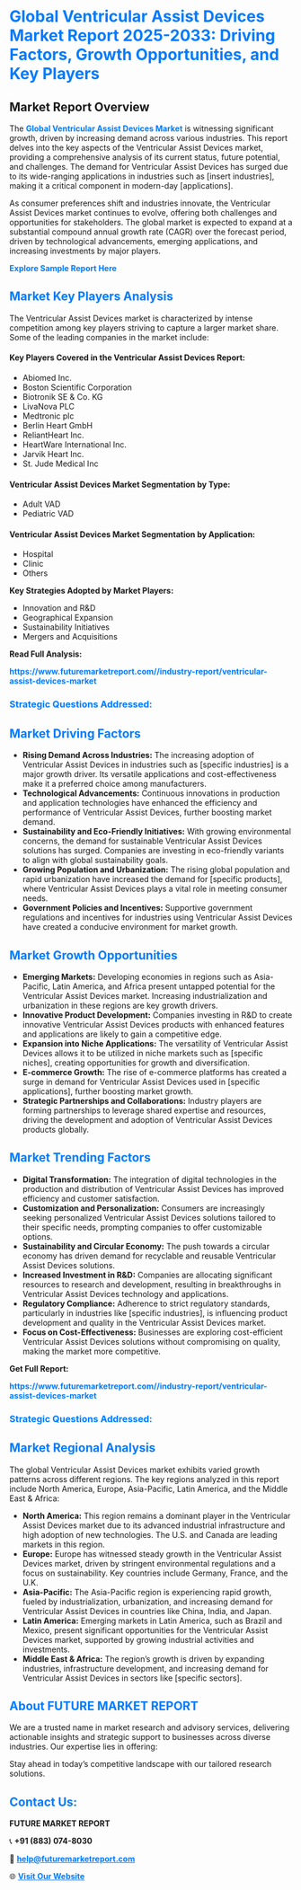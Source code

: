 <h1 style="color: #007BFF;">Global Ventricular Assist Devices Market Report 2025-2033: Driving Factors, Growth Opportunities, and Key Players</h1>

<section id="overview">
<h2>Market Report Overview</h2>
<p>The <a href="https://www.futuremarketreport.com//industry-report/ventricular-assist-devices-market" style="color: #007BFF; text-decoration: none;"><strong>Global Ventricular Assist Devices Market</strong></a> is witnessing significant growth, driven by increasing demand across various industries. This report delves into the key aspects of the Ventricular Assist Devices market, providing a comprehensive analysis of its current status, future potential, and challenges. The demand for Ventricular Assist Devices has surged due to its wide-ranging applications in industries such as [insert industries], making it a critical component in modern-day [applications].</p>
<p>As consumer preferences shift and industries innovate, the Ventricular Assist Devices market continues to evolve, offering both challenges and opportunities for stakeholders. The global market is expected to expand at a substantial compound annual growth rate (CAGR) over the forecast period, driven by technological advancements, emerging applications, and increasing investments by major players.</p>
</section>

<section id="overview">
<p><a href="https://www.futuremarketreport.com//request-sample/reportId=89642" style="color: #007BFF; text-decoration: none;"><strong>Explore Sample Report Here</strong></a></p>
</section>

<section id="key-players">
<h2 style="color: #007BFF;">Market Key Players Analysis</h2>
<p>The Ventricular Assist Devices market is characterized by intense competition among key players striving to capture a larger market share. Some of the leading companies in the market include:</p>
<h4>Key Players Covered in the Ventricular Assist Devices Report:</h4>
<ul><li>Abiomed Inc.</li><li>Boston Scientific Corporation</li><li>Biotronik SE &amp; Co. KG</li><li>LivaNova PLC</li><li>Medtronic plc</li><li>Berlin Heart GmbH</li><li>ReliantHeart Inc.</li><li>HeartWare International Inc.</li><li>Jarvik Heart Inc.</li><li>St. Jude Medical Inc</li></ul>
<h4>Ventricular Assist Devices Market Segmentation by Type:</h4>
<ul><li>Adult VAD</li><li>Pediatric VAD</li></ul>

<h4>Ventricular Assist Devices Market Segmentation by Application:</h4>
<ul><li>Hospital</li><li>Clinic</li><li>Others</li></ul>
<p><strong>Key Strategies Adopted by Market Players:</strong></p>
<ul>
<li>Innovation and R&D</li>
<li>Geographical Expansion</li>
<li>Sustainability Initiatives</li>
<li>Mergers and Acquisitions</li>
</ul>
</section>

<section>
<p><strong>Read Full Analysis: </strong></p><a href="https://www.futuremarketreport.com//industry-report/ventricular-assist-devices-market" style="color: #007BFF; text-decoration: none;"><strong>https://www.futuremarketreport.com//industry-report/ventricular-assist-devices-market</strong></a>
<h3 style="color: #007BFF;">Strategic Questions Addressed:</h3>
</section>

<section id="driving-factors">
<h2 style="color: #007BFF;">Market Driving Factors</h2>
<ul>
<li><strong>Rising Demand Across Industries:</strong> The increasing adoption of Ventricular Assist Devices in industries such as [specific industries] is a major growth driver. Its versatile applications and cost-effectiveness make it a preferred choice among manufacturers.</li>
<li><strong>Technological Advancements:</strong> Continuous innovations in production and application technologies have enhanced the efficiency and performance of Ventricular Assist Devices, further boosting market demand.</li>
<li><strong>Sustainability and Eco-Friendly Initiatives:</strong> With growing environmental concerns, the demand for sustainable Ventricular Assist Devices solutions has surged. Companies are investing in eco-friendly variants to align with global sustainability goals.</li>
<li><strong>Growing Population and Urbanization:</strong> The rising global population and rapid urbanization have increased the demand for [specific products], where Ventricular Assist Devices plays a vital role in meeting consumer needs.</li>
<li><strong>Government Policies and Incentives:</strong> Supportive government regulations and incentives for industries using Ventricular Assist Devices have created a conducive environment for market growth.</li>
</ul>
</section>

<section id="growth-opportunities">
<h2 style="color: #007BFF;">Market Growth Opportunities</h2>
<ul>
<li><strong>Emerging Markets:</strong> Developing economies in regions such as Asia-Pacific, Latin America, and Africa present untapped potential for the Ventricular Assist Devices market. Increasing industrialization and urbanization in these regions are key growth drivers.</li>
<li><strong>Innovative Product Development:</strong> Companies investing in R&D to create innovative Ventricular Assist Devices products with enhanced features and applications are likely to gain a competitive edge.</li>
<li><strong>Expansion into Niche Applications:</strong> The versatility of Ventricular Assist Devices allows it to be utilized in niche markets such as [specific niches], creating opportunities for growth and diversification.</li>
<li><strong>E-commerce Growth:</strong> The rise of e-commerce platforms has created a surge in demand for Ventricular Assist Devices used in [specific applications], further boosting market growth.</li>
<li><strong>Strategic Partnerships and Collaborations:</strong> Industry players are forming partnerships to leverage shared expertise and resources, driving the development and adoption of Ventricular Assist Devices products globally.</li>
</ul>
</section>

<section id="trending-factors">
<h2 style="color: #007BFF;">Market Trending Factors</h2>
<ul>
<li><strong>Digital Transformation:</strong> The integration of digital technologies in the production and distribution of Ventricular Assist Devices has improved efficiency and customer satisfaction.</li>
<li><strong>Customization and Personalization:</strong> Consumers are increasingly seeking personalized Ventricular Assist Devices solutions tailored to their specific needs, prompting companies to offer customizable options.</li>
<li><strong>Sustainability and Circular Economy:</strong> The push towards a circular economy has driven demand for recyclable and reusable Ventricular Assist Devices solutions.</li>
<li><strong>Increased Investment in R&D:</strong> Companies are allocating significant resources to research and development, resulting in breakthroughs in Ventricular Assist Devices technology and applications.</li>
<li><strong>Regulatory Compliance:</strong> Adherence to strict regulatory standards, particularly in industries like [specific industries], is influencing product development and quality in the Ventricular Assist Devices market.</li>
<li><strong>Focus on Cost-Effectiveness:</strong> Businesses are exploring cost-efficient Ventricular Assist Devices solutions without compromising on quality, making the market more competitive.</li>
</ul>
</section>

<section>
<p><strong>Get Full Report: </strong></p><a href="https://www.futuremarketreport.com//industry-report/ventricular-assist-devices-market" style="color: #007BFF; text-decoration: none;"><strong>https://www.futuremarketreport.com//industry-report/ventricular-assist-devices-market</strong></a>
<h3 style="color: #007BFF;">Strategic Questions Addressed:</h3>
</section>


<section id="regional-analysis">
<h2 style="color: #007BFF;">Market Regional Analysis</h2>
<p>The global Ventricular Assist Devices market exhibits varied growth patterns across different regions. The key regions analyzed in this report include North America, Europe, Asia-Pacific, Latin America, and the Middle East & Africa:</p>
<ul>
<li><strong>North America:</strong> This region remains a dominant player in the Ventricular Assist Devices market due to its advanced industrial infrastructure and high adoption of new technologies. The U.S. and Canada are leading markets in this region.</li>
<li><strong>Europe:</strong> Europe has witnessed steady growth in the Ventricular Assist Devices market, driven by stringent environmental regulations and a focus on sustainability. Key countries include Germany, France, and the U.K.</li>
<li><strong>Asia-Pacific:</strong> The Asia-Pacific region is experiencing rapid growth, fueled by industrialization, urbanization, and increasing demand for Ventricular Assist Devices in countries like China, India, and Japan.</li>
<li><strong>Latin America:</strong> Emerging markets in Latin America, such as Brazil and Mexico, present significant opportunities for the Ventricular Assist Devices market, supported by growing industrial activities and investments.</li>
<li><strong>Middle East & Africa:</strong> The region’s growth is driven by expanding industries, infrastructure development, and increasing demand for Ventricular Assist Devices in sectors like [specific sectors].</li>
</ul>
</section>

<footer>
<h2 style="color: #007BFF;">About FUTURE MARKET REPORT</h2>
<p>We are a trusted name in market research and advisory services, delivering actionable insights and strategic support to businesses across diverse industries. Our expertise lies in offering:</p>

<p>Stay ahead in today’s competitive landscape with our tailored research solutions.</p>

<h2 style="color: #007BFF;">Contact Us:</h2>
<p><strong>FUTURE MARKET REPORT</strong></p>
<p>📞 <strong>+91 (883) 074-8030</strong></p>
<p>📧 <strong><a href="mailto:help@futuremarketreport.com" style="color: #007BFF;">help@futuremarketreport.com</a></strong></p>
<p>🌐 <strong><a href="https://www.futuremarketreport.com/" style="color: #007BFF;">Visit Our Website</a></strong></p>
</footer>